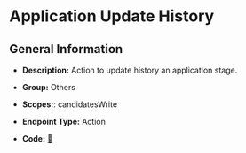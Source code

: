# Application Update History

## General Information

- **Description:** Action to update history an application stage.

- **Group:** Others
- **Scopes:**: candidatesWrite
- **Endpoint Type:** Action
- **Code:** [🔗](https://github.com/NangoHQ/integration-templates/tree/main/integrations/ashby/actions/application-update-history.ts)
